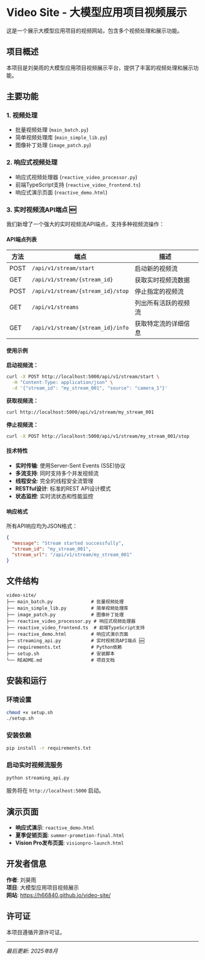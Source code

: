 # Video Site - 大模型应用项目视频展示

这是一个展示大模型应用项目的视频网站，包含多个视频处理和展示功能。

## 项目概述

本项目是刘昊雨的大模型应用项目视频展示平台，提供了丰富的视频处理和展示功能。

## 主要功能

### 1. 视频处理
- 批量视频处理 (`main_batch.py`)
- 简单视频处理库 (`main_simple_lib.py`)
- 图像补丁处理 (`image_patch.py`)

### 2. 响应式视频处理
- 响应式视频处理器 (`reactive_video_processor.py`)
- 前端TypeScript支持 (`reactive_video_frontend.ts`)
- 响应式演示页面 (`reactive_demo.html`)

### 3. 实时视频流API端点 🆕

我们新增了一个强大的实时视频流API端点，支持多种视频流操作：

#### API端点列表

| 方法 | 端点 | 描述 |
|------|------|------|
| POST | `/api/v1/stream/start` | 启动新的视频流 |
| GET | `/api/v1/stream/{stream_id}` | 获取实时视频流数据 |
| POST | `/api/v1/stream/{stream_id}/stop` | 停止指定的视频流 |
| GET | `/api/v1/streams` | 列出所有活跃的视频流 |
| GET | `/api/v1/stream/{stream_id}/info` | 获取特定流的详细信息 |

#### 使用示例

**启动视频流：**
```bash
curl -X POST http://localhost:5000/api/v1/stream/start \
  -H "Content-Type: application/json" \
  -d '{"stream_id": "my_stream_001", "source": "camera_1"}'
```

**获取视频流：**
```bash
curl http://localhost:5000/api/v1/stream/my_stream_001
```

**停止视频流：**
```bash
curl -X POST http://localhost:5000/api/v1/stream/my_stream_001/stop
```

#### 技术特性

- **实时传输**: 使用Server-Sent Events (SSE)协议
- **多流支持**: 同时支持多个并发视频流
- **线程安全**: 完全的线程安全流管理
- **RESTful设计**: 标准的REST API设计模式
- **状态监控**: 实时流状态和性能监控

#### 响应格式

所有API响应均为JSON格式：

```json
{
  "message": "Stream started successfully",
  "stream_id": "my_stream_001",
  "stream_url": "/api/v1/stream/my_stream_001"
}
```

## 文件结构

```
video-site/
├── main_batch.py              # 批量视频处理
├── main_simple_lib.py         # 简单视频处理库
├── image_patch.py             # 图像补丁处理
├── reactive_video_processor.py # 响应式视频处理器
├── reactive_video_frontend.ts  # 前端TypeScript支持
├── reactive_demo.html         # 响应式演示页面
├── streaming_api.py           # 实时视频流API端点 🆕
├── requirements.txt           # Python依赖
├── setup.sh                   # 安装脚本
└── README.md                  # 项目文档
```

## 安装和运行

### 环境设置
```bash
chmod +x setup.sh
./setup.sh
```

### 安装依赖
```bash
pip install -r requirements.txt
```

### 启动实时视频流服务
```bash
python streaming_api.py
```

服务将在 `http://localhost:5000` 启动。

## 演示页面

- **响应式演示**: `reactive_demo.html`
- **夏季促销页面**: `summer-promotion-final.html`
- **Vision Pro发布页面**: `visionpro-launch.html`

## 开发者信息

**作者**: 刘昊雨  
**项目**: 大模型应用项目视频展示  
**网站**: https://h66840.github.io/video-site/

## 许可证

本项目遵循开源许可证。

---

*最后更新: 2025年8月*